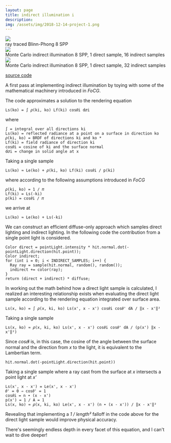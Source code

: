 ```yaml
---
layout: page
title: indirect illumination i
description:
img: /assets/img/2018-12-14-project-1.png
---
```


<div class="img_row">
  <img class="col" src="{{ site.baseurl }}/assets/img/2018-12-14-project-3.png">
</div>
<div class="caption">
  ray traced Blinn-Phong 8 SPP
</div>

<div class="img_row">
  <img class="col" src="{{ site.baseurl }}/assets/img/2018-12-14-project-2.png">
</div>
<div class="caption">
  Monte Carlo indirect illumination 8 SPP, 1 direct sample, 16 indirect samples
</div>

<div class="img_row">
  <img class="col" src="{{ site.baseurl }}/assets/img/2018-12-14-project-1.png">
</div>
<div class="caption">
  Monte Carlo indirect illumination 8 SPP, 1 direct sample, 32 indirect samples
</div>

[source code](https://github.com/wilimitis/tracer)

A first pass at implementing indirect illumination by toying with some of the mathematical machinery introduced in _FoCG_.

The code approximates a solution to the rendering equation
```
Ls(ko) = ∫ 𝜌(ki, ko) Lf(ki) cos𝜃i d𝜎i
```

where
```
∫ = integral over all directions ki
Ls(ko) = reflected radiance at a point on a surface in direction ko
𝜌(ki, ko) = BRDF of directions ki and ko *
Lf(ki) = field radiance of direction ki
cos𝜃i = cosine of ki and the surface normal
d𝜎i = change in solid angle at x
```

Taking a single sample
```
Ls(ko) ≈ Le(ko) + 𝜌(ki, ko) Lf(ki) cos𝜃i / p(ki)
```

where according to the following assumptions introduced in _FoCG_
```
𝜌(ki, ko) = 1 / 𝜋
Lf(ki) = Ls(-ki)
p(ki) = cos𝜃i / 𝜋
```

we arrive at
```
Ls(ko) ≈ Le(ko) + Ls(-ki)
```

We can construct an efficient diffuse-only approach which samples direct lighting and indirect lighting. In the following code the contribution from a single point light is considered.
```
Color direct = pointLight.intensity * hit.normal.dot(-pointLight.direction(hit.point));
Color indirect;
for (int i = 0; i < INDIRECT_SAMPLES; i++) {
  Ray ray = sample(hit.normal, random(), random());
  indirect += color(ray);
}
return (direct + indirect) * diffuse;
```

In working out the math behind how a direct light sample is calculated, I realized an interesting relationship exists when evaluating the direct light sample according to the rendering equation integrated over surface area.
```
Ls(x, ko) = ∫ 𝜌(x, ki, ko) Ls(x', x - x') cos𝜃i cos𝜃' dA / ‖x - x'‖²
```

Taking a single sample
```
Ls(x, ko) ≈ 𝜌(x, ki, ko) Ls(x', x - x') cos𝜃i cos𝜃' dA / (p(x') ‖x - x'‖²)
```

Since _cos𝜃i_ is, in this case, the cosine of the angle between the surface normal and the direction from _x_ to the light, it is equivalent to the Lambertian term.
```
hit.normal.dot(-pointLight.direction(hit.point))
```

Taking a single sample where a ray cast from the surface at _x_ intersects a point light at _x'_
```
Ls(x', x - x') = Le(x', x - x')
𝜃' = 0 ⇒ cos𝜃' = 1
cos𝜃i = n ∙ (x - x')
p(x') = 1 / A = 1
Ls(x, ko) ≈ 𝜌(x, ki, ko) Le(x', x - x') (n ∙ (x - x')) / ‖x - x'‖²
```

Revealing that implementing a _1 / length²_ falloff in the code above for the direct light sample would improve physical accuracy.

There's seemingly endless depth in every facet of this equation, and I can't wait to dive deeper!
